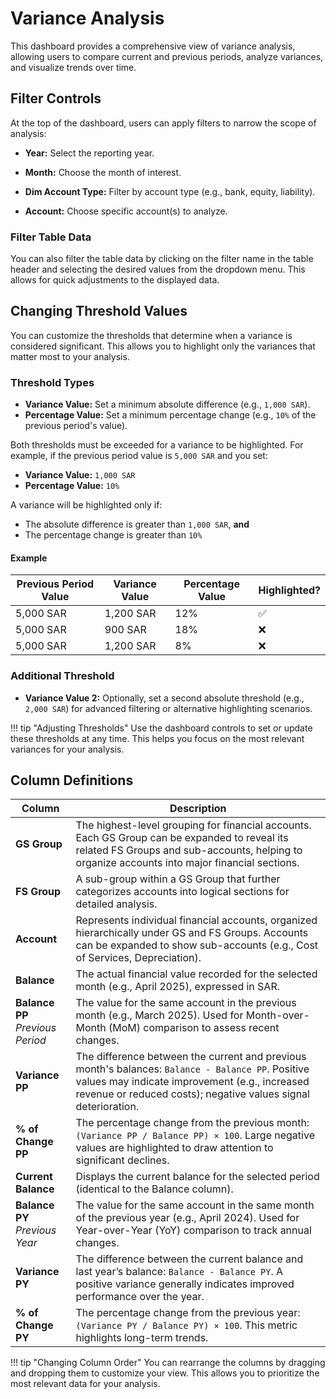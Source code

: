 # **Variance Analysis**

This dashboard provides a comprehensive view of variance analysis, allowing users to compare current and previous periods, analyze variances, and visualize trends over time.


## **Filter Controls**

At the top of the dashboard, users can apply filters to narrow the scope of analysis:

- **Year:** Select the reporting year.

- **Month:** Choose the month of interest.

- **Dim Account Type:** Filter by account type (e.g., bank, equity, liability).

- **Account:** Choose specific account(s) to analyze.

### **Filter Table Data**

You can also filter the table data by clicking on the filter name in the table header and selecting the desired values from the dropdown menu. This allows for quick adjustments to the displayed data.

## **Changing Threshold Values**

You can customize the thresholds that determine when a variance is considered significant. This allows you to highlight only the variances that matter most to your analysis.

### **Threshold Types**

- **Variance Value:** Set a minimum absolute difference (e.g., `1,000 SAR`).  
- **Percentage Value:** Set a minimum percentage change (e.g., `10%` of the previous period's value).

Both thresholds must be exceeded for a variance to be highlighted. For example, if the previous period value is `5,000 SAR` and you set:

- **Variance Value:** `1,000 SAR`
- **Percentage Value:** `10%`

A variance will be highlighted only if:

- The absolute difference is greater than `1,000 SAR`, **and**
- The percentage change is greater than `10%`

#### **Example**

| Previous Period Value | Variance Value | Percentage Value | Highlighted? |
|----------------------|---------------|-----------------|--------------|
| 5,000 SAR            | 1,200 SAR     | 12%             | ✅           |
| 5,000 SAR            | 900 SAR       | 18%             | ❌           |
| 5,000 SAR            | 1,200 SAR     | 8%              | ❌           |

### **Additional Threshold**

- **Variance Value 2:** Optionally, set a second absolute threshold (e.g., `2,000 SAR`) for advanced filtering or alternative highlighting scenarios.

!!! tip "Adjusting Thresholds"
    Use the dashboard controls to set or update these thresholds at any time. This helps you focus on the most relevant variances for your analysis.

## **Column Definitions**

| **Column**           | **Description**                                                                                                                                                                                                                   |
|----------------------|-----------------------------------------------------------------------------------------------------------------------------------------------------------------------------------------------------------------------------------|
| **GS Group**         | The highest-level grouping for financial accounts. Each GS Group can be expanded to reveal its related FS Groups and sub-accounts, helping to organize accounts into major financial sections.                                     |
| **FS Group**         | A sub-group within a GS Group that further categorizes accounts into logical sections for detailed analysis.                                                                               |
| **Account**          | Represents individual financial accounts, organized hierarchically under GS and FS Groups. Accounts can be expanded to show sub-accounts (e.g., Cost of Services, Depreciation).                                                |
| **Balance**          | The actual financial value recorded for the selected month (e.g., April 2025), expressed in SAR.                                                                                          |
| **Balance PP**<br>*Previous Period* | The value for the same account in the previous month (e.g., March 2025). Used for Month-over-Month (MoM) comparison to assess recent changes.                                                        |
| **Variance PP**      | The difference between the current and previous month's balances: `Balance - Balance PP`. Positive values may indicate improvement (e.g., increased revenue or reduced costs); negative values signal deterioration.              |
| **% of Change PP**   | The percentage change from the previous month: `(Variance PP / Balance PP) × 100`. Large negative values are highlighted to draw attention to significant declines.                                                              |
| **Current Balance**  | Displays the current balance for the selected period (identical to the Balance column).                                                                                                   |
| **Balance PY**<br>*Previous Year* | The value for the same account in the same month of the previous year (e.g., April 2024). Used for Year-over-Year (YoY) comparison to track annual changes.                                         |
| **Variance PY**      | The difference between the current balance and last year’s balance: `Balance - Balance PY`. A positive variance generally indicates improved performance over the year.                                                         |
| **% of Change PY**   | The percentage change from the previous year: `(Variance PY / Balance PY) × 100`. This metric highlights long-term trends.                                                                |

!!! tip "Changing Column Order"
    You can rearrange the columns by dragging and dropping them to customize your view. This allows you to prioritize the most relevant data for your analysis.